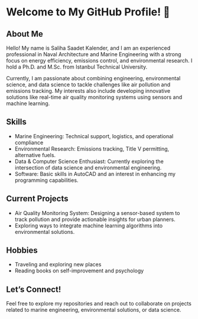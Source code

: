 # Welcome to My GitHub Profile! 👋  

## About Me

Hello! My name is Saliha Saadet Kalender, and I am an experienced professional in Naval Architecture and Marine Engineering with a strong focus on energy efficiency, emissions control, and environmental research. I hold a Ph.D. and M.Sc. from Istanbul Technical University.

Currently, I am passionate about combining engineering, environmental science, and data science to tackle challenges like air pollution and emissions tracking. My interests also include developing innovative solutions like real-time air quality monitoring systems using sensors and machine learning.

## Skills

- Marine Engineering: Technical support, logistics, and operational compliance  
- Environmental Research: Emissions tracking, Title V permitting, alternative fuels.
- Data & Computer Science Enthusiast: Currently exploring the intersection of data science and environmental engineering.
- Software: Basic skills in AutoCAD and an interest in enhancing my programming capabilities.
  
## Current Projects

- Air Quality Monitoring System: Designing a sensor-based system to track pollution and provide actionable insights for urban planners.
- Exploring ways to integrate machine learning algorithms into environmental solutions.

## Hobbies

- Traveling and exploring new places
- Reading books on self-improvement and psychology  
<!-- I want to keep the punctuation-->
## Let’s Connect!

Feel free to explore my repositories and reach out to collaborate on projects related to marine engineering, environmental solutions, or data science.
